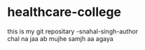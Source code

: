 # healthcare-college
this is my git repositary -snahal-singh-author
<br>
chal na jaa ab mujhe samjh aa agaya
